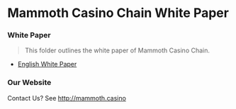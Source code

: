 # Mammoth Casino Chain White Paper

### White Paper

> This folder outlines the white paper of Mammoth Casino Chain. 

- [English White Paper](https://github.com/MammothCasinoChain/Documentation/blob/master/Whitepaper_EN.md)

### Our Website

Contact Us? See http://mammoth.casino 
